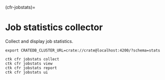 (cfr-jobstats)=
# Job statistics collector

Collect and display job statistics.
```shell
export CRATEDB_CLUSTER_URL=crate://crate@localhost:4200/?schema=stats
```
```shell
ctk cfr jobstats collect
ctk cfr jobstats view
ctk cfr jobstats report
ctk cfr jobstats ui
```

